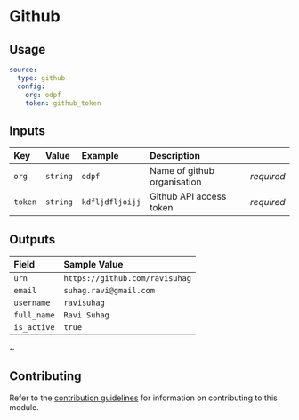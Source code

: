 # Github

## Usage
```yaml
source:
  type: github
  config:
    org: odpf
    token: github_token
```
## Inputs
| Key | Value | Example | Description |    |
| :-- | :---- | :------ | :---------- | :- |
| `org` | `string` | `odpf` | Name of github organisation | *required* |
| `token` | `string` | `kdfljdfljoijj` | Github API access token | *required* |

## Outputs
| Field | Sample Value |
| :---- | :---- |
| `urn` | `https://github.com/ravisuhag` |
| `email` | `suhag.ravi@gmail.com` |
| `username` | `ravisuhag` |
| `full_name` | `Ravi Suhag` |
| `is_active` | `true` |
~

## Contributing
Refer to the [contribution guidelines](../../../docs/contribute/guide.md#adding-a-new-extractor) for information on contributing to this module.

